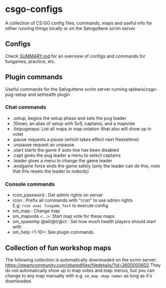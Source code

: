 # csgo-configs
A collection of CS:GO config files, commands, maps and useful info for either running things locally or on the Sølvguttene scrim server.

## Configs
Check [SUMMARY.md](https://github.com/rugern/csgo-configs/blob/main/cfg/SUMMARY.md) for an overview of configs
and commands for fungames, practice, etc.

## Plugin commands
Useful commands for the Sølvguttene scrim server running splewis/csgo-pug-setup and sethealth plugin

### Chat commands
- .setup, begins the setup phase and sets the pug leader
- .10man, an alias of setup with 5v5, captains, and a mapvote
- .listpugmaps: List all maps in map rotation (that also will show up in vote)
- .pause requests a pause (which takes effect next freezetime)
- .unpause request an unpause
- .start starts the game if auto-live has been disabled
- .capt gives the pug leader a menu to select captains
- .leader gives a menu to change the game leader
- .endgame force ends the game safely (only the leader can do this, note that this resets the leader to nobody)

### Console commands
- rcon_password <password>: Get admin rights on server
- rcon <command>: Prefix all commands with "rcon" to use admin rights    
  E.g: `rcon exec fungame_fast` to execute config
- sm_map <map>: Change map
- sm_mapvote <map1> <map2> <...>: Start map vote for these maps
- sm_spawnhp @all/@t/@ct <hp>: Set how much health players should start with
- sm_help <1-10>: See plugin commands

## Collection of fun workshop maps
The following collection is automatically downloaded on the scrim server: https://steamcommunity.com/sharedfiles/filedetails/?id=2600005602
They do not automatically show up in map votes and map menus, but you can change to any map manually with e.g. `sm_map <map name>` as long as it's downloaded.
